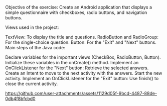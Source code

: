 Objective of the exercise: Create an Android application that displays a simple questionnaire with checkboxes, radio buttons, and navigation buttons.

Views used in the project:

TextView: To display the title and questions.
RadioButton and RadioGroup: For the single-choice question.
Button: For the "Exit" and "Next" buttons.
Main steps of the Java code:

Declare variables for the important views (CheckBox, RadioButton, Button).
Initialize these variables in the onCreate() method.
Implement an OnClickListener for the "Next" button:
Retrieve the selected answers.
Create an Intent to move to the next activity with the answers.
Start the new activity.
Implement an OnClickListener for the "Exit" button:
Use finish() to close the current activity.


https://github.com/user-attachments/assets/1129d05f-9bcd-4487-88de-0db4f8bfcbd0


